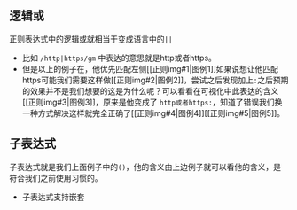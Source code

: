 ## 逻辑或
正则表达式中的逻辑或就相当于变成语言中的`||`
+ 比如 `/http|https/gm`  中表达的意思就是http或者https。
+ 但是以上的例子在，他优先匹配左侧[[正则img#1|图例1]]如果说想让他匹配https可能我们需要这样做[[正则img#2|图例2]]，尝试之后发现加上`:`之后预期的效果并不是我们想要的这是为什么呢？可以看看在可视化中此表达的含义[[正则img#3|图例3]]，原来是他变成了 `http或者https:`，知道了错误我们换一种方式解决这样就完全正确了[[正则img#4|图例4]][[正则img#5|图例5]]。
## 子表达式
子表达式就是我们上面例子中的`()`，他的含义由上边例子就可以看他的含义，是符合我们之前使用习惯的。
+ 子表达式支持嵌套